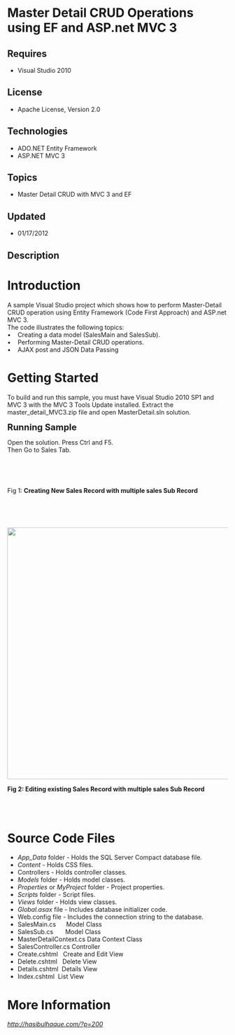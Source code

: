 # Master Detail CRUD Operations using EF and ASP.net MVC 3
## Requires
- Visual Studio 2010
## License
- Apache License, Version 2.0
## Technologies
- ADO.NET Entity Framework
- ASP.NET MVC 3
## Topics
- Master Detail CRUD with MVC 3 and EF
## Updated
- 01/17/2012
## Description

<h1>Introduction</h1>
<p>A sample Visual Studio project which shows how to perform Master-Detail CRUD operation using Entity Framework (Code First Approach) and ASP.net MVC 3.<br>
The code illustrates the following topics:<br>
&bull;&nbsp;&nbsp;&nbsp; Creating a data model (SalesMain and SalesSub). <br>
&bull;&nbsp;&nbsp;&nbsp; Performing Master-Detail CRUD operations. <br>
&bull;&nbsp;&nbsp;&nbsp; AJAX post and JSON Data Passing</p>
<h1><span>Getting Started <br>
</span></h1>
<p>To build and run this sample, you must have Visual Studio 2010 SP1 and MVC 3 with the MVC 3 Tools Update installed. Extract the master_detail_MVC3.zip file and open MasterDetail.sln solution.</p>
<p><span style="font-size:20px; font-weight:bold">Running Sample<br>
</span></p>
<p>Open the solution. Press Ctrl and F5. <br>
Then Go to Sales Tab.</p>
<p><br>
<strong>&nbsp;</strong></p>
<p><img src="http://i1.code.msdn.s-msft.com/detail-crud-operations-fbe935ef/image/file/25350/1/save.jpg" alt=""></p>
<p>Fig 1: <strong>Creating New Sales Record with multiple sales Sub Record</strong></p>
<p>&nbsp;</p>
<p>&nbsp;</p>
<p><img src="http://i1.code.msdn.s-msft.com/detail-crud-operations-fbe935ef/image/file/25351/1/edit.jpg" alt="" width="836" height="575"></p>
<p><strong>Fig 2: Editing existing Sales Record with multiple sales Sub Record</strong><em><br>
&nbsp;</em></p>
<p>&nbsp;</p>
<h1><span>Source Code Files</span></h1>
<ul>
<li><em>App_Data</em> folder - Holds the SQL Server&nbsp;Compact database file. </li><li><em>Content</em> - Holds CSS files. </li><li>Controllers - Holds controller classes. </li><li><em>Models</em> folder - Holds model classes. </li><li><em>Properties</em> or <em>MyProject</em> folder - Project properties. </li><li><em>Scripts</em> folder - Script files. </li><li><em>Views</em>&nbsp;folder - Holds view classes. </li><li><em>Global.asax</em> file - Includes database initializer code. </li><li>Web.config file -&nbsp;Includes the connection string to the database. </li><li>SalesMain.cs&nbsp;&nbsp;&nbsp;&nbsp;&nbsp; Model Class </li><li>SalesSub.cs&nbsp;&nbsp;&nbsp;&nbsp;&nbsp;&nbsp; Model Class </li><li>MasterDetailContext.cs Data Context Class </li><li>SalesController.cs Controller </li><li>Create.cshtml&nbsp;&nbsp; Create and Edit View </li><li>Delete.cshtml&nbsp;&nbsp; Delete View </li><li>Details.cshtml&nbsp; Details View </li><li>Index.cshtml&nbsp; List View </li></ul>
<h1>More Information</h1>
<p><em><a title="http://hasibulhaque.com/?p=200" href="http://hasibulhaque.com/?p=200">http://hasibulhaque.com/?p=200</a></em></p>
